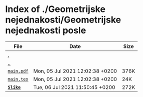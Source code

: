 # Index of ./Geometrijske nejednakosti/Geometrijske nejednakosti posle

File | Date | Size
--- | --- | ---
[.](.) | |
[..](..) | |
[`main.pdf`](main.pdf) | Mon, 05 Jul 2021 12:02:38 +0200 | 376K
[`main.tex`](main.tex) | Mon, 05 Jul 2021 12:02:38 +0200 | 24K
[**`Slike`**](Slike) | Tue, 06 Jul 2021 11:50:45 +0200 | 272K
